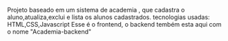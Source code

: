 Projeto baseado em um sistema de academia , que cadastra o aluno,atualiza,exclui e lista os alunos cadastrados.
tecnologias usadas:
HTML,CSS,Javascript
Esse é o frontend, o backend tembém esta aqui com o nome "Academia-backend"
